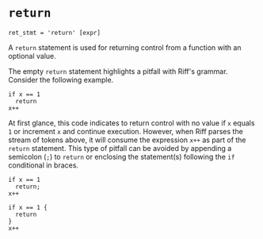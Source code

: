 # `return`

```ebnf
ret_stmt = 'return' [expr]
```

A `return` statement is used for returning control from a function with an
optional value.

The empty `return` statement highlights a pitfall with Riff's grammar. Consider
the following example.

```riff
if x == 1
  return
x++
```

At first glance, this code indicates to return control with no value if `x`
equals `1` or increment `x` and continue execution. However, when Riff parses
the stream of tokens above, it will consume the expression `x++` as part of the
`return` statement. This type of pitfall can be avoided by appending a semicolon
(`;`) to `return` or enclosing the statement(s) following the `if` conditional
in braces.

```riff
if x == 1
  return;
x++
```

```riff
if x == 1 {
  return
}
x++
```
